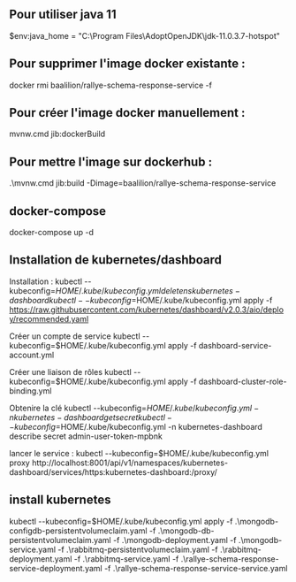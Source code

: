 ## Pour utiliser java 11
$env:java_home = "C:\Program Files\AdoptOpenJDK\jdk-11.0.3.7-hotspot\"

## Pour supprimer l'image docker existante :
docker rmi baalilion/rallye-schema-response-service -f

## Pour créer l'image docker manuellement :
mvnw.cmd jib:dockerBuild

## Pour mettre l'image sur dockerhub :
 .\mvnw.cmd jib:build -Dimage=baalilion/rallye-schema-response-service

## docker-compose
docker-compose up -d

## Installation de kubernetes/dashboard
Installation :
kubectl --kubeconfig=$HOME/.kube/kubeconfig.yml delete ns kubernetes-dashboard
kubectl --kubeconfig=$HOME/.kube/kubeconfig.yml apply -f https://raw.githubusercontent.com/kubernetes/dashboard/v2.0.3/aio/deploy/recommended.yaml

Créer un compte de service
kubectl --kubeconfig=$HOME/.kube/kubeconfig.yml apply -f dashboard-service-account.yml

Créer une liaison de rôles
kubectl --kubeconfig=$HOME/.kube/kubeconfig.yml apply -f dashboard-cluster-role-binding.yml

Obtenire la clé
kubectl --kubeconfig=$HOME/.kube/kubeconfig.yml -n kubernetes-dashboard get secret
kubectl --kubeconfig=$HOME/.kube/kubeconfig.yml -n kubernetes-dashboard describe secret admin-user-token-mpbnk

lancer le service :
kubectl --kubeconfig=$HOME/.kube/kubeconfig.yml proxy
http://localhost:8001/api/v1/namespaces/kubernetes-dashboard/services/https:kubernetes-dashboard:/proxy/

## install kubernetes
kubectl --kubeconfig=$HOME/.kube/kubeconfig.yml apply -f .\mongodb-configdb-persistentvolumeclaim.yaml -f .\mongodb-db-persistentvolumeclaim.yaml -f .\mongodb-deployment.yaml -f .\mongodb-service.yaml -f .\rabbitmq-persistentvolumeclaim.yaml -f .\rabbitmq-deployment.yaml -f .\rabbitmq-service.yaml -f .\rallye-schema-response-service-deployment.yaml -f .\rallye-schema-response-service-service.yaml